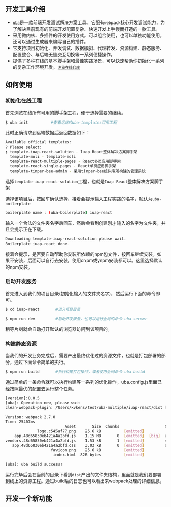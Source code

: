 ## 开发工具介绍

- [`uba`](https://github.com/iuap-design/tinper-uba)是一款前端开发调试解决方案工具，它配有`webpack`核心开发调试能力，为了解决目前现有的前端开发配置复杂、快速开发上手慢而打造的一款工具。
- 采用微内核、多插件的开发使用方式。可以组合使用，也可以单独功能使用，还可以通过生成器来编写自己的插件。
- 它支持项目初始化、开发调试、数据模拟、代理转发、资源构建、静态服务、配置整合、与后端无缝交互切换等一系列便捷操作。
- 提供了多种在线的基本脚手架和最佳实践场景，可以快速帮助你初始化一系列的复杂工作环境开发。[`浏览在线仓库`](https://github.com/uba-templates)


## 如何使用

### 初始化在线工程

首先浏览在线所有可用的脚手架工程，便于选择需要的继续。
```bash
$ uba init          #查看远端的uba-templates可用工程
```
此时正确请求到远端数据后返回数据如下：

```bash
Available official templates:
? Please select:
❯ template-iuap-react-solution - Iuap React整体解决方案脚手架
  template-moli - template-moli
  template-react-multiple-pages - React多页应用脚手架
  template-react-single-pages - React单页应用脚手架
  template-tinper-bee-admin - 采用tinper-bee组件库所构建的管理系统
```

选择`template-iuap-react-solution`工程，也就是`Iuap React`整体解决方案脚手架

选择该项目后，按回车确认选择，接着会提示输入工程实践的名字，默认为`uba-boilerplate`
```bash
boilerplate name : (uba-boilerplate) iuap-react
```
输入一个合法的文件夹名字后回车，然后会看到创建刚才输入的名字为文件夹，并且会提示正在下载。
```bash
Downloading template-iuap-react-solution please wait.
Boilerplate iuap-react done.
```
接着会提示，是否要自动帮助你安装所依赖的npm包文件，按回车继续安装。如果不安装，后面可以自行去安装，使用cnpm或ynpm安装都可以。这里选择默认的npm安装。

### 启动开发服务

首先进入到我们的项目目录(初始化输入的文件夹名字)，然后运行下面的命令即可。
```bash
$ cd iuap-react       #进入项目目录

$ npm run dev         #启动开发服务，也可以运行全局的命令 uba server
```
稍等片刻就会自动打开默认的浏览器访问到该项目的。

### 构建静态资源

当我们的开发业务完成后，需要产出最终优化过的资源文件，也就是打包部署的部分，通过下面命令简单的执行。

```bash
$ npm run build       #执行构建打包操作，或者使用全局命令 uba build
```
通过简单的一条命令就可以执行构建等一系列的优化操作，uba.config.js里面已经按照最优的配置去运行整个任务。
```bash
[version]:0.0.5
[uba]: Operation now, please wait
clean-webpack-plugin: /Users/kvkens/test/uba-multiple/iuap-react/dist has been removed.

Version: webpack 2.7.0
Time: 25407ms
                          Asset       Size  Chunks                    Chunk Names
              logo.c545af77.png    25.6 kB          [emitted]
    app.48d65830eb421a4a2bfd.js    1.15 MB       0  [emitted]  [big]  app
vendors.48d65830eb421a4a2bfd.js    1.53 kB       1  [emitted]         vendors
   app.48d65830eb421a4a2bfd.css    3.03 kB       0  [emitted]         app
                    favicon.png    25.6 kB          [emitted]
                     index.html  826 bytes          [emitted]

[uba]: uba build success!
```
运行完毕后会在当前的目录下看到`dist`产出的文件夹结构，里面就是我们要部署到线上的资源工程。通过build后的日志也可以看出来webpack处理的详细信息。


## 开发一个新功能
